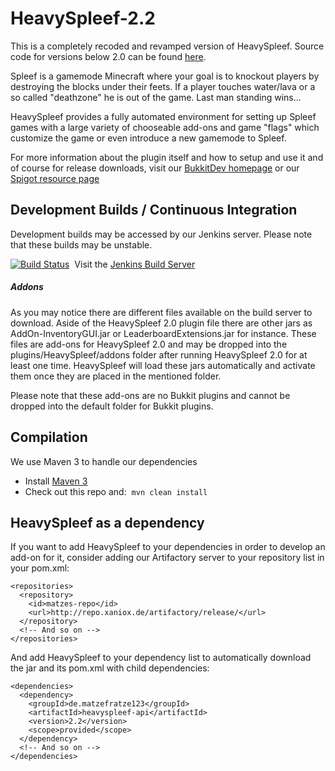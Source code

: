 # HeavySpleef-2.2

This is a completely recoded and revamped version of HeavySpleef. Source code for versions below 2.0 can be found [here](https://github.com/matzefratze123/HeavySpleef-Legacy).

Spleef is a gamemode Minecraft where your goal is to knockout players by destroying the blocks under their feets. If a player touches water/lava or a so called "deathzone" he is out of the game. Last man standing wins...

HeavySpleef provides a fully automated environment for setting up Spleef games with a large variety of chooseable add-ons and game "flags" which customize the game or even introduce a new gamemode to Spleef.

For more information about the plugin itself and how to setup and use it and of course for release downloads, visit our [BukkitDev homepage](http://dev.bukkit.org/bukkit-plugins/heavyspleef/) or our [Spigot resource page](https://www.spigotmc.org/resources/heavyspleef.9836/)

## Development Builds / Continuous Integration

Development builds may be accessed by our Jenkins server. Please note that these builds may be unstable.

[![Build Status](https://ci.xaniox.de/job/HeavySpleef/badge/icon)](https://ci.xaniox.de/job/HeavySpleef/)&nbsp;&nbsp;Visit the <a href="https://ci.xaniox.de/job/HeavySpleef/" target="_blank">Jenkins Build Server</a>

##### Addons

As you may notice there are different files available on the build server to download. Aside of the HeavySpleef 2.0 plugin file there are other jars as AddOn-InventoryGUI.jar or LeaderboardExtensions.jar for instance. These files are add-ons for HeavySpleef 2.0 and may be dropped into the plugins/HeavySpleef/addons folder after running HeavySpleef 2.0 for at least one time. HeavySpleef will load these jars automatically and activate them once they are placed in the mentioned folder.

Please note that these add-ons are no Bukkit plugins and cannot be dropped into the default folder for Bukkit plugins.

## Compilation

We use Maven 3 to handle our dependencies

* Install [Maven 3](http://maven.apache.org/download.html)
* Check out this repo and:&nbsp;&nbsp;```mvn clean install```

## HeavySpleef as a dependency

If you want to add HeavySpleef to your dependencies in order to develop an add-on for it, consider adding our Artifactory server to your repository list in your pom.xml:

```
<repositories>
  <repository>
    <id>matzes-repo</id>
    <url>http://repo.xaniox.de/artifactory/release/</url>
  </repository>
  <!-- And so on -->
</repositories>
```

And add HeavySpleef to your dependency list to automatically download the jar and its pom.xml with child dependencies:

```
<dependencies>
  <dependency>
    <groupId>de.matzefratze123</groupId>
    <artifactId>heavyspleef-api</artifactId>
    <version>2.2</version>
    <scope>provided</scope>
  </dependency>
  <!-- And so on -->
</dependencies>
```
